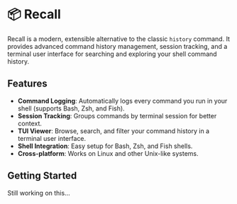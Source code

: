 # 📦 Recall 

Recall is a modern, extensible alternative to the classic `history` command. It provides advanced command history management, session tracking, and a terminal user interface for searching and exploring your shell command history.

## Features

- **Command Logging**: Automatically logs every command you run in your shell (supports Bash, Zsh, and Fish).
- **Session Tracking**: Groups commands by terminal session for better context.
- **TUI Viewer**: Browse, search, and filter your command history in a terminal user interface.
- **Shell Integration**: Easy setup for Bash, Zsh, and Fish shells.
- **Cross-platform**: Works on Linux and other Unix-like systems.

## Getting Started

Still working on this...